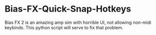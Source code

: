 # Bias-FX-Quick-Snap-Hotkeys
Bias FX 2 is an amazing amp sim with horrible UI, not allowing non-midi keybinds. This python script will serve to fix that problem.
